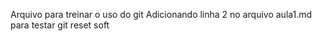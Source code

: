 Arquivo para treinar o uso do git
Adicionando linha 2 no arquivo aula1.md para testar git reset soft
